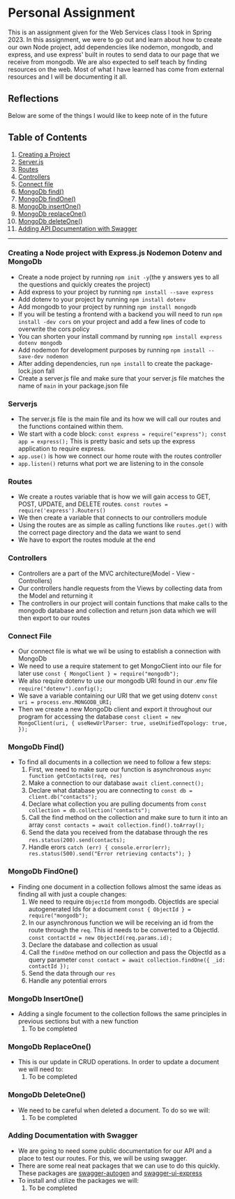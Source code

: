# Personal Assignment

This is an assignment given for the Web Services class I took in Spring 2023. In this assignment, we were to go out and learn about how to create our own Node project, add dependencies like nodemon, mongodb, and express, and use express' built in routes to send data to our page that we receive from mongodb. We are also expected to self teach by finding resources on the web. Most of what I have learned has come from external resources and I will be documenting it all.

## Reflections

Below are some of the things I would like to keep note of in the future

## Table of Contents

1. [Creating a Project](#creating-a-node-project-with-expressjs-nodemon-dotenv-and-mongodb)
2. [Server.js](#serverjs)
3. [Routes](#routes)
4. [Controllers](#controllers)
5. [Connect file](#connect-file)
6. [MongoDb find()](#mongodb-find)
7. [MongoDb findOne()](#mongodb-findone)
8. [MongoDb insertOne()](#mongodb-insertone)
9. [MongoDb replaceOne()](#mongodb-replaceone)
10. [MongoDb deleteOne()](#mongodb-deleteone)
11. [Adding API Documentation with Swagger](#adding-documentation-with-swagger)

---

### Creating a Node project with Express.js Nodemon Dotenv and MongoDb

- Create a node project by running `npm init -y`(the y answers yes to all the questions and quickly creates the project)
- Add express to your project by running `npm install --save express`
- Add dotenv to your project by running `npm install dotenv`
- Add mongodb to your project by running `npm install mongodb`
- If you will be testing a frontend with a backend you will need to run `npm install -dev cors` on your project and add a few lines of code to overwrite the cors policy
- You can shorten your install command by running `npm install express dotenv mongodb`
- Add nodemon for development purposes by running `npm install --save-dev nodemon`
- After adding dependencies, run `npm install` to create the package-lock.json fall
- Create a server.js file and make sure that your server.js file matches the name of `main` in your package.json file

### Serverjs

- The server.js file is the main file and its how we will call our routes and the functions contained within them.
- We start with a code block: `const express = require("express");
const app = express();` This is pretty basic and sets up the express application to require express.
- `app.use()` is how we connect our home route with the routes controller
- `app.listen()` returns what port we are listening to in the console

### Routes

- We create a routes variable that is how we will gain access to GET, POST, UPDATE, and DELETE routes. `const routes = require('express').Routers()`
- We then create a variable that connects to our controllers module
- Using the routes are as simple as calling functions like `routes.get()` with the correct page directory and the data we want to send
- We have to export the routes module at the end

### Controllers

- Controllers are a part of the MVC architecture(Model - View - Controllers)
- Our controllers handle requests from the Views by collecting data from the Model and returning it
- The controllers in our project will contain functions that make calls to the mongodb database and collection and return json data which we will then export to our routes

### Connect File

- Our connect file is what we wil be using to establish a connection with MongoDb
- We need to use a require statement to get MongoClient into our file for later use `const { MongoClient } = require("mongodb");`
- We also require dotenv to use our mongodb URI found in our .env file `require("dotenv").config();`
- We save a variable containing our URI that we get using dotenv `const uri = process.env.MONGODB_URI;`
- Then we create a new MongoDb client and export it throughout our program for accessing the database `const client = new MongoClient(uri, {
  useNewUrlParser: true,
  useUnifiedTopology: true,
});`

### MongoDb Find()

- To find all documents in a collection we need to follow a few steps:
  1.  First, we need to make sure our function is asynchronous `async function getContacts(req, res) `
  2.  Make a connection to our database `await client.connect();`
  3.  Declare what database you are connecting to `const db = client.db("contacts");`
  4.  Declare what collection you are pulling documents from `const collection = db.collection("contacts");`
  5.  Call the find method on the collection and make sure to turn it into an array `const contacts = await collection.find().toArray();`
  6.  Send the data you received from the database through the res `res.status(200).send(contacts);`
  7.  Handle erors `catch (err) {
  console.error(err);
  res.status(500).send("Error retrieving contacts");
}`

### MongoDb FindOne()

- Finding one document in a collection follows almost the same ideas as finding all with just a couple changes:
  1.  We need to require `ObjectId` from mongodb. ObjectIds are special autogenerated Ids for a document `const { ObjectId } = require("mongodb");`
  2.  In our asynchronous function we will be receiving an id from the route through the `req`. This id needs to be converted to a ObjectId. `const contactId = new ObjectId(req.params.id);`
  3.  Declare the database and collection as usual
  4.  Call the `findOne` method on our collection and pass the ObjectId as a query parameter `const contact = await collection.findOne({ _id: contactId });`
  5.  Send the data through our `res`
  6.  Handle any potential errors

### MongoDb InsertOne()

- Adding a single focument to the collection follows the same principles in previous sections but with a new function
  1. To be completed

### MongoDb ReplaceOne()

- This is our update in CRUD operations. In order to update a document we will need to:
  1. To be completed

### MongoDb DeleteOne()

- We need to be careful when deleted a document. To do so we will:
  1. To be completed

### Adding Documentation with Swagger

- We are going to need some public documentation for our API and a place to test our routes. For this, we will be using swagger.
- There are some real neat packages that we can use to do this quickly. These packages are [swagger-autogen](https://www.npmjs.com/package/swagger-autogen?activeTab=readme#usage-basic) and [swagger-ui-express](https://www.npmjs.com/package/swagger-ui-express)
- To install and utilize the packages we will:
  1. To be completed
